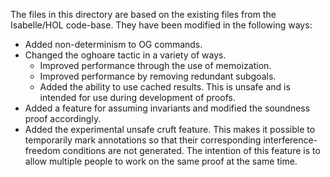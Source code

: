 The files in this directory are based on the existing files from the
Isabelle/HOL code-base. They have been modified in the following ways:
* Added non-determinism to OG commands.
* Changed the oghoare tactic in a variety of ways.
    * Improved performance through the use of memoization.
    * Improved performance by removing redundant subgoals.
    * Added the ability to use cached results. This is unsafe and is
      intended for use during development of proofs.
* Added a feature for assuming invariants and modified the soundness
  proof accordingly.
* Added the experimental unsafe cruft feature. This makes it possible
  to temporarily mark annotations so that their corresponding
  interference-freedom conditions are not generated. The intention of
  this feature is to allow multiple people to work on the same proof
  at the same time.